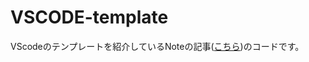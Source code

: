 # VSCODE-template

VScodeのテンプレートを紹介しているNoteの記事(<a href="https://note.com/tomo8er/n/nfd2c2b298a26">こちら</a>)のコードです。